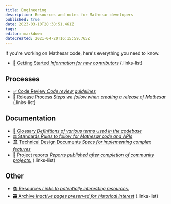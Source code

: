 ```yaml
---
title: Engineering
description: Resources and notes for Mathesar developers
published: true
date: 2023-03-10T20:38:51.461Z
tags: 
editor: markdown
dateCreated: 2021-04-20T16:15:59.765Z
---
```


If you're working on Mathesar code, here's everything you need to know.

- [:checkered_flag: Getting Started *Information for new contributors*](/en/engineering/setup)
{.links-list}

## Processes
- [:white_check_mark: Code Review *Code review guidelines*](/engineering/code-review)
- [:rocket: Release Process *Steps we follow when creating a release of Mathesar*](/engineering/release-process)
{.links-list}

## Documentation
- [:blue_book: Glossary *Definitions of various terms used in the codebase*](/en/engineering/glossary)
- [:balance_scale: Standards *Rules to follow for Mathesar code and APIs*](/en/engineering/standards)
- [:classical_building: Technical Design Documents *Specs for implementing complex features*](/en/engineering/specs)
- [:scroll: Project reports *Reports published after completion of community projects.*](/engineering/reports)
{.links-list}

## Other
- [:books: Resources *Links to potentially interesting resources.*](/engineering/resources)
- [:card_file_box: Archive *Inactive pages preserved for historical interest*](/en/engineering/archive)
{.links-list}
